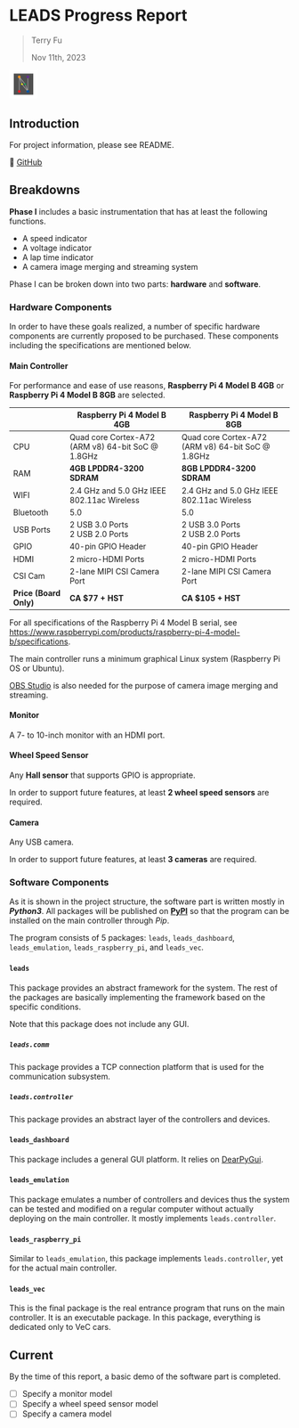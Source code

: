 # LEADS Progress Report

> Terry Fu
>
> Nov 11th, 2023

<img src="../assets/logo.png" alt="logo" style="zoom:5%;" />

## Introduction

For project information, please see README.

:link: [GitHub](https://github.com/ProjectNeura/LEADS)

## Breakdowns

**Phase I** includes a basic instrumentation that has at least the following functions.

- A speed indicator
- A voltage indicator
- A lap time indicator
- A camera image merging and streaming system

Phase I can be broken down into two parts: **hardware** and **software**.

### Hardware Components

In order to have these goals realized, a number of specific hardware components are currently proposed to be purchased. These components including the specifications are mentioned below.

#### Main Controller

For performance and ease of use reasons, **Raspberry Pi 4 Model B 4GB** or **Raspberry Pi 4 Model B 8GB** are selected.

|                        | Raspberry Pi 4 Model B 4GB                        | Raspberry Pi 4 Model B 8GB                        |
| ---------------------- | ------------------------------------------------- | ------------------------------------------------- |
| CPU                    | Quad core Cortex-A72 (ARM v8) 64-bit SoC @ 1.8GHz | Quad core Cortex-A72 (ARM v8) 64-bit SoC @ 1.8GHz |
| RAM                    | **4GB LPDDR4-3200 SDRAM**                         | **8GB LPDDR4-3200 SDRAM**                         |
| WIFI                   | 2.4 GHz and 5.0 GHz IEEE 802.11ac Wireless        | 2.4 GHz and 5.0 GHz IEEE 802.11ac Wireless        |
| Bluetooth              | 5.0                                               | 5.0                                               |
| USB Ports              | 2 USB 3.0 Ports<br />2 USB 2.0 Ports              | 2 USB 3.0 Ports<br />2 USB 2.0 Ports              |
| GPIO                   | 40-pin GPIO Header                                | 40-pin GPIO Header                                |
| HDMI                   | 2 micro-HDMI Ports                                | 2 micro-HDMI Ports                                |
| CSI Cam                | 2-lane MIPI CSI Camera Port                       | 2-lane MIPI CSI Camera Port                       |
| **Price (Board Only)** | **CA $77 + HST**                                  | **CA $105 + HST**                                 |

For all specifications of the Raspberry Pi 4 Model B serial, see https://www.raspberrypi.com/products/raspberry-pi-4-model-b/specifications.

The main controller runs a minimum graphical Linux system (Raspberry Pi OS or Ubuntu).

[OBS Studio](https://obsproject.com/kb/linux-installation) is also needed for the purpose of camera image merging and streaming.

#### Monitor

A 7- to 10-inch monitor with an HDMI port.

#### Wheel Speed Sensor

Any **Hall sensor** that supports GPIO is appropriate.

In order to support future features, at least **2 wheel speed sensors** are required.

#### Camera

Any USB camera.

In order to support future features, at least **3 cameras** are required.

### Software Components

As it is shown in the project structure, the software part is written mostly in ***Python3***. All packages will be published on [**PyPI**](https://pypi.org/) so that the program can be installed on the main controller through *Pip*.

The program consists of 5 packages: `leads`, `leads_dashboard`, `leads_emulation`, `leads_raspberry_pi`, and `leads_vec`.

#### `leads`

This package provides an abstract framework for the system. The rest of the packages are basically implementing the framework based on the specific conditions.

Note that this package does not include any GUI.

##### `leads.comm`

This package provides a TCP connection platform that is used for the communication subsystem.

##### `leads.controller`

This package provides an abstract layer of the controllers and devices.

#### `leads_dashboard`

This package includes a general GUI platform. It relies on [DearPyGui](https://github.com/hoffstadt/DearPyGui).

#### `leads_emulation`

This package emulates a number of controllers and devices thus the system can be tested and modified on a regular computer without actually deploying on the main controller. It mostly implements `leads.controller`.

#### `leads_raspberry_pi`

Similar to `leads_emulation`, this package implements `leads.controller`, yet for the actual main controller.

#### `leads_vec`

This is the final package is the real entrance program that runs on the main controller. It is an executable package. In this package, everything is dedicated only to VeC cars.

## Current

By the time of this report, a basic demo of the software part is completed.

- [ ] Specify a monitor model
- [ ] Specify a wheel speed sensor model
- [ ] Specify a camera model